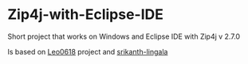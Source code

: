 # Zip4j-with-Eclipse-IDE
Short project that works on Windows and Eclipse IDE with Zip4j v 2.7.0

Is based on [Leo0618](https://github.com/Leo0618/AndroidZip) project and [srikanth-lingala](https://github.com/srikanth-lingala/zip4j) 
